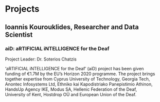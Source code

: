 # Projects
## Ioannis Kourouklides, Researcher and Data Scientist

### aiD: aRTIFICIAL iNTELLIGENCE for the Deaf

Project Leader: Dr. Soterios Chatzis

‘aRTIFICIAL iNTELLIGENCE for the Deaf’ (aiD) project has been given funding of €1.7M by the EU’s Horizon 2020 programme. The project brings together expertise from Cyprus University of Technology, Georgia Tech, Anontec Infosystems Ltd, Ethniko kai Kapodistriako Panepistimio Athinon, HandsUp Agency IKE, Modus SA, Hellenic Federation of the Deaf, University of Kent, Hostdrop OÜ and European Union of the Deaf.

